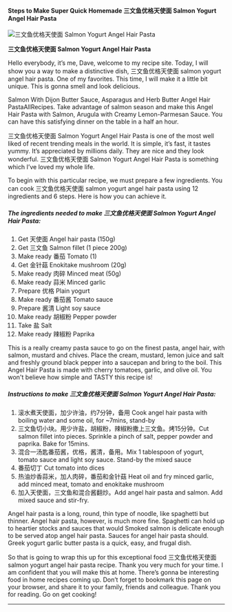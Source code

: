             

#### Steps to Make Super Quick Homemade 三文鱼优格天使面 Salmon Yogurt Angel Hair Pasta

![三文鱼优格天使面 Salmon Yogurt Angel Hair Pasta](https://img-global.cpcdn.com/recipes/ef2d847acd556f9c/751x532cq70/%e4%b8%89%e6%96%87%e9%b1%bc%e4%bc%98%e6%a0%bc%e5%a4%a9%e4%bd%bf%e9%9d%a2-salmon-yogurt-angel-hair-pasta-recipe-main-photo.jpg)

**三文鱼优格天使面 Salmon Yogurt Angel Hair Pasta**

Hello everybody, it’s me, Dave, welcome to my recipe site. Today, I will show you a way to make a distinctive dish, 三文鱼优格天使面 salmon yogurt angel hair pasta. One of my favorites. This time, I will make it a little bit unique. This is gonna smell and look delicious.

Salmon With Dijon Butter Sauce, Asparagus and Herb Butter Angel Hair PastaAllRecipes. Take advantage of salmon season and make this Angel Hair Pasta with Salmon, Arugula with Creamy Lemon-Parmesan Sauce. You can have this satisfying dinner on the table in a half an hour.

三文鱼优格天使面 Salmon Yogurt Angel Hair Pasta is one of the most well liked of recent trending meals in the world. It is simple, it’s fast, it tastes yummy. It’s appreciated by millions daily. They are nice and they look wonderful. 三文鱼优格天使面 Salmon Yogurt Angel Hair Pasta is something which I’ve loved my whole life.

To begin with this particular recipe, we must prepare a few ingredients. You can cook 三文鱼优格天使面 salmon yogurt angel hair pasta using 12 ingredients and 6 steps. Here is how you can achieve it.

##### The ingredients needed to make 三文鱼优格天使面 Salmon Yogurt Angel Hair Pasta:

1.  Get 天使面 Angel hair pasta (150g)
2.  Get 三文鱼 Salmon fillet (1 piece 200g)
3.  Make ready 番茄 Tomato (1)
4.  Get 金针菇 Enokitake mushroom (20g)
5.  Make ready 肉碎 Minced meat (50g)
6.  Make ready 蒜米 Minced garlic
7.  Prepare 优格 Plain yogurt
8.  Make ready 番茄酱 Tomato sauce
9.  Prepare 酱清 Light soy sauce
10.  Make ready 胡椒粉 Pepper powder
11.  Take 盐 Salt
12.  Make ready 辣椒粉 Paprika

This is a really creamy pasta sauce to go on the finest pasta, angel hair, with salmon, mustard and chives. Place the cream, mustard, lemon juice and salt and freshly ground black pepper into a saucepan and bring to the boil. This Angel Hair Pasta is made with cherry tomatoes, garlic, and olive oil. You won't believe how simple and TASTY this recipe is!

##### Instructions to make 三文鱼优格天使面 Salmon Yogurt Angel Hair Pasta:

1.  滚水煮天使面，加少许油，约7分钟，备用 Cook angel hair pasta with boiling water and some oil, for ~7mins, stand-by
2.  三文鱼切小块。用少许盐，胡椒粉，辣椒粉撒上三文鱼。烤15分钟。Cut salmon fillet into pieces. Sprinkle a pinch of salt, pepper powder and paprika. Bake for 15mins.
3.  混合一汤匙番茄酱，优格，酱清，备用。Mix 1 tablespoon of yogurt, tomato sauce and light soy sauce. Stand-by the mixed sauce
4.  番茄切丁 Cut tomato into dices
5.  热油炒香蒜米，加人肉碎，番茄和金针菇 Heat oil and fry minced garlic, add minced meat, tomato and enokitake mushroom
6.  加入天使面，三文鱼和混合酱翻炒。Add angel hair pasta and salmon. Add mixed sauce and stir-fry.

Angel hair pasta is a long, round, thin type of noodle, like spaghetti but thinner. Angel hair pasta, however, is much more fine. Spaghetti can hold up to heartier stocks and sauces that would Smoked salmon is delicate enough to be served atop angel hair pasta. Sauces for angel hair pasta should. Greek yogurt garlic butter pasta is a quick, easy, and frugal dish.

So that is going to wrap this up for this exceptional food 三文鱼优格天使面 salmon yogurt angel hair pasta recipe. Thank you very much for your time. I am confident that you will make this at home. There’s gonna be interesting food in home recipes coming up. Don’t forget to bookmark this page on your browser, and share it to your family, friends and colleague. Thank you for reading. Go on get cooking!

* * *